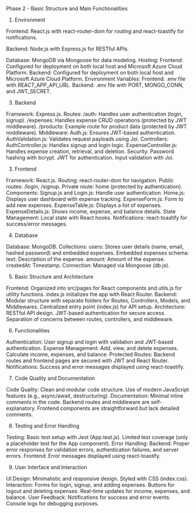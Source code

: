 Phase 2 - Basic Structure and Main Functionalities

1. Environment

Frontend: React.js with react-router-dom for routing and react-toastify for notifications.

Backend: Node.js with Express.js for RESTful APIs.

Database: MongoDB via Mongoose for data modeling.
Hosting:
Frontend: Configured for deployment on both local host and Microsoft Azure Cloud Platform.
Backend: Configured for deployment on both local host and Microsoft Azure Cloud Platform.
Environment Variables:
Frontend: .env file with REACT_APP_API_URL.
Backend: .env file with PORT, MONGO_CONN, and JWT_SECRET.

3. Backend
   
Framework: Express.js.
Routes:
/auth: Handles user authentication (login, signup).
/expenses: Handles expense CRUD operations (protected by JWT middleware).
/products: Example route for product data (protected by JWT middleware).
Middleware:
Auth.js: Ensures JWT-based authentication.
AuthValidation.js: Validates request payloads using Joi.
Controllers:
AuthController.js: Handles signup and login logic.
ExpenseController.js: Handles expense creation, retrieval, and deletion.
Security:
Password hashing with bcrypt.
JWT for authentication.
Input validation with Joi.

3. Frontend
   
Framework: React.js.
Routing: react-router-dom for navigation.
Public routes: /login, /signup.
Private route: home (protected by authentication).
Components:
Signup.js and Login.js: Handle user authentication.
Home.js: Displays user dashboard with expense tracking.
ExpenseForm.js: Form to add new expenses.
ExpenseTable.js: Displays a list of expenses.
ExpenseDetails.js: Shows income, expense, and balance details.
State Management: Local state with React hooks.
Notifications: react-toastify for success/error messages.

4. Database
   
Database: MongoDB.
Collections:
users: Stores user details (name, email, hashed password) and embedded expenses.
Embedded expenses schema:
text: Description of the expense.
amount: Amount of the expense.
createdAt: Timestamp.
Connection: Managed via Mongoose (db.js).

5. Basic Structure and Architecture
   
Frontend:
Organized into src/pages for React components and utils.js for utility functions.
index.js initializes the app with React Router.
Backend:
Modular structure with separate folders for Routes, Controllers, Models, and Middlewares.
Centralized entry point (index.js) for API setup.
Architecture:
RESTful API design.
JWT-based authentication for secure access.
Separation of concerns between routes, controllers, and middleware.

6. Functionalities
    
Authentication:
User signup and login with validation and JWT-based authentication.
Expense Management:
Add, view, and delete expenses.
Calculate income, expenses, and balance.
Protected Routes:
Backend routes and frontend pages are secured with JWT and React Router.
Notifications:
Success and error messages displayed using react-toastify.

7. Code Quality and Documentation
    
Code Quality:
Clean and modular code structure.
Use of modern JavaScript features (e.g., async/await, destructuring).
Documentation:
Minimal inline comments in the code.
Backend routes and middleware are self-explanatory.
Frontend components are straightforward but lack detailed comments.

8. Testing and Error Handling
    
Testing:
Basic test setup with Jest (App.test.js).
Limited test coverage (only a placeholder test for the App component).
Error Handling:
Backend: Proper error responses for validation errors, authentication failures, and server errors.
Frontend: Error messages displayed using react-toastify.

9. User Interface and Interaction
    
UI Design:
Minimalistic and responsive design.
Styled with CSS (index.css).
Interaction:
Forms for login, signup, and adding expenses.
Buttons for logout and deleting expenses.
Real-time updates for income, expenses, and balance.
User Feedback:
Notifications for success and error events.
Console logs for debugging purposes. 
